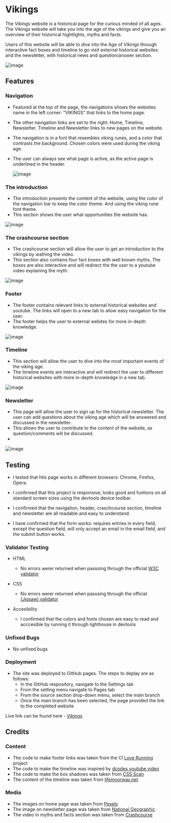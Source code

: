 # Vikings

The Vikings website is a historical page for the curious minded of all ages. The Vikings website will take you into the age of the vikings and give you an overview of their historical hightlights, myths and facts.

Users of this website will be able to dive into the Age of Vikings through interactive fact boxes and timeline to go visit external historical websites and the newsletter, with historical news and question/answer section.

![image](https://user-images.githubusercontent.com/43667190/147753265-ddfa8da9-940a-452e-8c3b-b75c97f9f1cd.png)

## Features

### Navigation
- Featured at the top of the page, the navigations shows the websites name in the left corner: "VIKINGS" that links to the home page. 
- The other navigation links are set to the right: Home, Timeline, Newsletter. Timeline and Newsletter links to new pages on the website. 
- The navigation is in a font that resembles viking runes, and a color that contrasts the background. Chosen colors were used during the viking age. 
- The user can always see what page is active, as the active page is underlined in the header. 
  
  ![image](https://user-images.githubusercontent.com/43667190/147686872-9a808c85-f601-4a36-8e7b-2c7c9d9e766e.png)
  
### The introduction
  
- The introduction presents the content of the website, using the color of the navigation bar to keep the color theme. And using the viking rune font theme. 
- This section shows the user what opportunities the website has.
  
![image](https://user-images.githubusercontent.com/43667190/147752965-b34b08d5-46f8-4d06-881d-0400a74ac8aa.png)


### The crashcourse section
  
- The crashcourse section will allow the user to get an introduction to the vikings by wathing the video. 
- This section also contains four fact boxes with well known myths. The boxes are also interactive and will redirect the the user to a youtube video explaining the myth. 
  
  
![image](https://user-images.githubusercontent.com/43667190/147753031-7dedc58c-d3a1-48cb-97e7-7827c9147dfd.png)

### Footer

- The footer contains relevant links to external historical websites and youtube. The links will open to a new tab to allow easy navigation for the user.
- The footer helps the user to external webites for more in-depth knowledge.
  
![image](https://user-images.githubusercontent.com/43667190/147687083-49eac8f1-a5b5-4a4c-ab6f-8e7209103566.png)
  
### Timeline
  
- This section will allow the user to dive into the most important events of the viking age. 
- The timeline events are interactive and will redirect the user to different historical websites with more in-depth knowledge in a new tab.
  
![image](https://user-images.githubusercontent.com/43667190/147687002-3c7a2a8f-1351-401f-938c-7ee0e69e816d.png)

  
### Newsletter

- This page will allow the user to sign up for the historical newsletter. The user can add questions about the viking age which will be answered and discussed in the newsletter.
- This allows the user to contribute to the content of the website, as question/comments will be discussed.   
- 
![image](https://user-images.githubusercontent.com/43667190/147753128-7787f456-72ac-4368-a212-28f02ddef844.png)
  
## Testing
- I tested that htis page works in different browsers: Chrome, Firefox, Opera.
  
- I confirmed that this project is responsive, looks good and funtions on all standard screen sizes using the devtools device toolbar.
  
- I confirmed that the navigation, header, craschcourse section, timeline and newsletter are all readable and easy to understand. 
  
- I have confirmed that the form works: requires entries in every field, except the question field, will only accept an email in the email field, and the submit button works. 

### Validator Testing

- HTML
  - No errors werer returned when passsing through the official [W3C validator](https://validator.w3.org/nu/?doc=https%3A%2F%2Fsimonmortensen23.github.io%2Fproject1%2F)

- CSS
  - No errors werer returned when passsing through the official [(Jigsaw) validator](https://jigsaw.w3.org/css-validator/validator?uri=https%3A%2F%2Fsimonmortensen23.github.io%2Fproject1%2F&profile=css3svg&usermedium=all&warning=1&vextwarning=&lang=en)

- Accesibility 
  - I confirmed that the colors and fonts chosen are easy to read and acccesible by running it through lighthouse in devtools  

### Unfixed Bugs

- No unfixed bugs

### Deployment
- The site was deployed to GitHub pages. The steps to deplay are as follows:
  - In the GitHub respository, navigate to the Settings tab
  - From the setting menu navigate to Pages tab
  - From the source section drop-down menu, select the main branch
  - Once the main branch has been selected, the page provided the link to the completed website

Live link can be found here - [Vikings](https://simonmortensen23.github.io/project1/)  

## Credits

### Content

- The code to make footer links was taken from the CI [Love Running](https://github.com/simonmortensen23/love-running) project
- The code to make the timeline was inspired by [dcodes youtube video](https://www.youtube.com/watch?v=AIDiMA_C3sg&ab_channel=dcode)
- The code to make the box shadows was taken from [CSS Scan](https://getcssscan.com/css-box-shadow-examples)
- The content of the timeline was taken from [lifeinnorway.net](https://www.lifeinnorway.net/viking-timeline/)
  
### Media

- The images on home page was taken from [Pexels](https://www.pexels.com/da-dk/sog/viking/)
- The image on newsletter page was taken from [National Geographic](https://www.nationalgeographic.com/interactive-assets/nggraphics/vikingsettlements-graphic/build-2017-03-27_16-28-31/assets/img/graphic-desktop.png) 
- The video in myths and facts section was taken from [Crashcourse](https://www.youtube.com/watch?v=Wc5zUK2MKNY&t=137s&ab_channel=CrashCourse)
  
  
  
  

